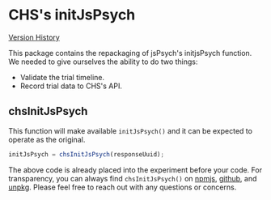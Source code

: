 # CHS's initJsPsych

[Version History](https://github.com/lookit/lookit-jspsych/blob/main/packages/lookit-initjspsych/CHANGELOG.md)

This package contains the repackaging of jsPsych's initjsPsych function. We needed to give ourselves the ability to do two things:

- Validate the trial timeline.
- Record trial data to CHS's API.

## chsInitJsPsych

This function will make available `initJsPsych()` and it can be expected to operate as the original.

```javascript
initJsPsych = chsInitJsPsych(responseUuid);
```

The above code is already placed into the experiment before your code. For transparency, you can always find `chsInitJsPsych()` on [npmjs](https://www.npmjs.com/package/@lookit/lookit-initjspsych?activeTab=code), [github](https://github.com/lookit/lookit-jspsych/tree/main/packages/lookit-initjspsych/src), and [unpkg](https://unpkg.com/browse/@lookit/lookit-initjspsych/src/). Please feel free to reach out with any questions or concerns.
